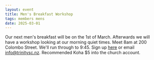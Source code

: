 ```yaml
---
layout: event
title: Men's Breakfast Workshop
tags: members mens
date: 2025-03-01
---
```


Our next men's breakfast will be on the 1st of March. Afterwards we will have a workshop looking at our morning quiet times. Meet 8am at 200 Colombo Street. We'll run through to 9:45. Sign up [here](https://docs.google.com/forms/d/e/1FAIpQLSfTyletp8NsNlIrl5x_TNK-vPCO31ckkbrEvx3RxaYXHtguUQ/viewform) or email <info@trinitysc.nz>. Recommended Koha $5 into the church account.
